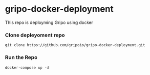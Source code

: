 # gripo-docker-deployment
 This repo is deployming Gripo using docker

### Clone depleyoment repo 

 ```git clone https://github.com/gripoio/gripo-docker-deployment.git```


### Run the Repo 


```docker-compose up -d ```

